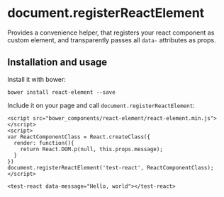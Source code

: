 # document.registerReactElement

Provides a convenience helper, that registers your react component as custom element, and transparently passes all `data-` attributes as props.

## Installation and usage

Install it with bower:
```
bower install react-element --save
```
Include it on your page and call `document.registerReactElement`:
```
<script src="bower_components/react-element/react-element.min.js"></script>
<script>
var ReactComponentClass = React.createClass({
  render: function(){
    return React.DOM.p(null, this.props.message);
  }
})
document.registerReactElement('test-react', ReactComponentClass);
</script>

<test-react data-message="Hello, world"></test-react>
```
